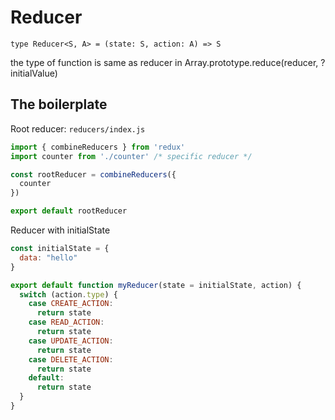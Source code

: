 # Reducer
`type Reducer<S, A> = (state: S, action: A) => S`

the type of function is same as reducer in Array.prototype.reduce(reducer, ?initialValue)


## The boilerplate

Root reducer: `reducers/index.js`

```js
import { combineReducers } from 'redux'
import counter from './counter' /* specific reducer */

const rootReducer = combineReducers({
  counter
})

export default rootReducer
```

Reducer with initialState
```js
const initialState = {  
  data: "hello"
}

export default function myReducer(state = initialState, action) {
  switch (action.type) {
    case CREATE_ACTION:
      return state
    case READ_ACTION:
      return state
    case UPDATE_ACTION:
      return state
    case DELETE_ACTION:
      return state
    default:
      return state
  }
}

```
